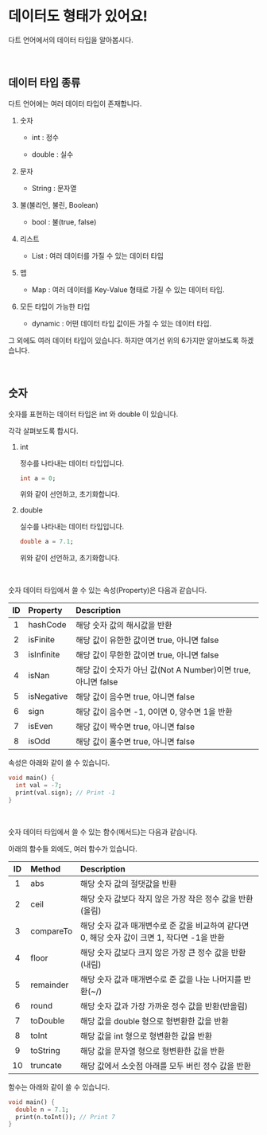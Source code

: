 # 데이터도 형태가 있어요!

다트 언어에서의 데이터 타입을 알아봅시다.

<br>

## 데이터 타입 종류

다트 언어에는 여러 데이터 타입이 존재합니다.

1. 숫자

	- int : 정수

	- double : 실수

2. 문자

	- String : 문자열

3. 불(불리언, 불린, Boolean)

	- bool : 불(true, false)

4. 리스트

	- List : 여러 데이터를 가질 수 있는 데이터 타입

5. 맵

	- Map : 여러 데이터를 Key-Value 형태로 가질 수 있는 데이터 타입.

6. 모든 타입이 가능한 타입

	- dynamic : 어떤 데이터 타입 값이든 가질 수 있는 데이터 타입.

그 외에도 여러 데이터 타입이 있습니다. 하지만 여기선 위의 6가지만 알아보도록 하겠습니다.

<br>

## 숫자

숫자를 표현하는 데이터 타입은 int 와 double 이 있습니다.

각각 살펴보도록 합시다.

1. int

	정수를 나타내는 데이터 타입입니다.

	```dart
	int a = 0;
	```

	위와 같이 선언하고, 초기화합니다.

2. double

	실수를 나타내는 데이터 타입입니다.

	```dart
	double a = 7.1;
	```

	위와 같이 선언하고, 초기화합니다.

<br>

숫자 데이터 타입에서 쓸 수 있는 속성(Property)은 다음과 같습니다.

|ID|Property|Description|
|:---:|:---|:---|
|1|hashCode|해당 숫자 값의 해시값을 반환|
|2|isFinite|해당 값이 유한한 값이면 true, 아니면 false|
|3|isInfinite|해당 값이 무한한 값이면 true, 아니면 false|
|4|isNan|해당 값이 숫자가 아닌 값(Not A Number)이면 true, 아니면 false|
|5|isNegative|해당 값이 음수면 true, 아니면 false|
|6|sign|해당 값이 음수면 -1, 0이면 0, 양수면 1을 반환|
|7|isEven|해당 값이 짝수면 true, 아니면 false|
|8|isOdd|해당 값이 홀수면 true, 아니면 false|

속성은 아래와 같이 쓸 수 있습니다.

```dart
void main() {
  int val = -7;
  print(val.sign); // Print -1
}
```

<br>

숫자 데이터 타입에서 쓸 수 있는 함수(메서드)는 다음과 같습니다.

아래의 함수들 외에도, 여러 함수가 있습니다.

|ID|Method|Description|
|:---:|:---|:---|
|1|abs|해당 숫자 값의 절댓값을 반환|
|2|ceil|해당 숫자 값보다 작지 않은 가장 작은 정수 값을 반환(올림)|
|3|compareTo|해당 숫자 값과 매개변수로 준 값을 비교하여 같다면 0, 해당 숫자 값이 크면 1, 작다면 -1을 반환|
|4|floor|해당 숫자 값보다 크지 않은 가장 큰 정수 값을 반환(내림)|
|5|remainder|해당 숫자 값과 매개변수로 준 값을 나눈 나머지를 반환(~/)|
|6|round|해당 숫자 값과 가장 가까운 정수 값을 반환(반올림)|
|7|toDouble|해당 값을 double 형으로 형변환한 값을 반환|
|8|toInt|해당 값을 int 형으로 형변환한 값을 반환|
|9|toString|해당 값을 문자열 형으로 형변환한 값을 반환|
|10|truncate|해당 값에서 소숫점 아래를 모두 버린 정수 값을 반환|

함수는 아래와 같이 쓸 수 있습니다.

```dart
void main() {
  double n = 7.1;
  print(n.toInt()); // Print 7
}
```
